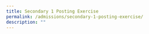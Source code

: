 ```yaml
---
title: Secondary 1 Posting Exercise
permalink: /admissions/secondary-1-posting-exercise/
description: ""
---
```

